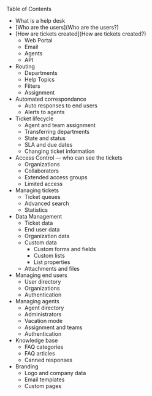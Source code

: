 Table of Contents

* What is a help desk
* [Who are the users](Who are the users?)
* [How are tickets created](How are tickets created?)
  * Web Portal
  * Email
  * Agents
  * API
* Routing
  * Departments
  * Help Topics
  * Filters
  * Assignment
* Automated correspondance
  * Auto responses to end users
  * Alerts to agents
* Ticket lifecycle
  * Agent and team assignment
  * Transferring departments
  * State and status
  * SLA and due dates
  * Changing ticket information
* Access Control — who can see the tickets
  * Organizations
  * Collaborators
  * Extended access groups
  * Limited access
* Managing tickets
  * Ticket queues
  * Advanced search
  * Statistics
* Data Management
  * Ticket data
  * End user data
  * Organization data
  * Custom data
    * Custom forms and fields
    * Custom lists
    * List properties
  * Attachments and files
* Managing end users
  * User directory
  * Organizations
  * Authentication
* Managing agents
  * Agent directory
  * Administrators
  * Vacation mode
  * Assignment and teams
  * Authentication
* Knowledge base
  * FAQ categories
  * FAQ articles
  * Canned responses
* Branding
  * Logo and company data
  * Email templates
  * Custom pages